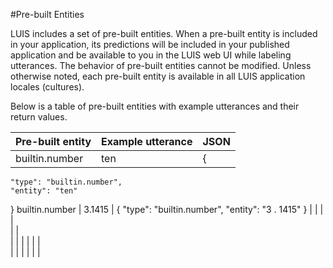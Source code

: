 <!-- NavPath: Pre-builtEntities
LinkLabel: Pre-built Entities 
Url: LUIS-api/documentation/Pre-builtEntities
Weight: 90 -->

#Pre-built Entities

LUIS includes a set of pre-built entities. When a pre-built entity is included in your application, its predictions will be included in your published application and be available to you in the LUIS web UI while labeling utterances. The behavior of pre-built entities cannot be modified. Unless otherwise noted, each pre-built entity is available in all LUIS application locales (cultures). 

Below is a table of pre-built entities with example utterances and their return values.

Pre-built entity   |   Example utterance   |   JSON
------|------|------|
 builtin.number     |   ten   | {
    "type": "builtin.number",
    "entity": "ten"
}
builtin.number      |   3.1415   |  {
    "type": "builtin.number",
    "entity": "3 . 1415"
}
      |      |
      |      |      
      |      |      
      |      |
      |      |
      |      |    
      |      |
      |      |
      |      |
      
